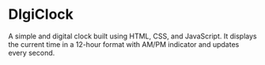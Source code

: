 # DIgiClock
A simple and digital clock built using HTML, CSS, and JavaScript. It displays the current time in a 12-hour format with AM/PM indicator and updates every second.
